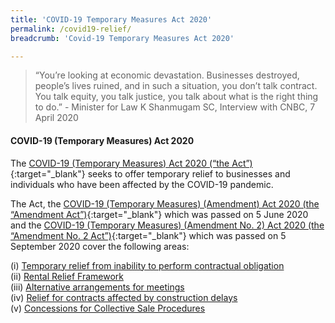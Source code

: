 ```yaml
---
title: 'COVID-19 Temporary Measures Act 2020'
permalink: /covid19-relief/
breadcrumb: 'Covid-19 Temporary Measures Act 2020'

---
```


> “You’re looking at economic devastation. Businesses destroyed, people’s lives ruined, and in such a situation, you don’t talk contract. You talk equity, you talk justice, you talk about what is the right thing to do.” - Minister for Law K Shanmugam SC, Interview with CNBC, 7 April 2020
 
#### COVID-19 (Temporary Measures) Act 2020 ####

The [COVID-19 (Temporary Measures) Act 2020 (“the Act”)](https://sso.agc.gov.sg/Act/COVID19TMA2020){:target="_blank"} seeks to offer temporary relief to businesses and individuals who have been affected by the COVID-19 pandemic.
 
The Act, the [COVID-19 (Temporary Measures) (Amendment) Act 2020 (the “Amendment Act”)](https://sso.agc.gov.sg/Acts-Supp/29-2020/Published/20200618?DocDate=20200618){:target="_blank"} which was passed on 5 June 2020 and the [COVID-19 (Temporary Measures) (Amendment No. 2) Act 2020 (the “Amendment No. 2 Act”)](https://sso.agc.gov.sg/Acts-Supp/30-2020/Published/20200922?DocDate=20200922){:target="_blank"} which was passed on 5 September 2020 cover the following areas: 

(i) [Temporary relief from inability to perform contractual obligation](https://www.mlaw.gov.sg/covid19-relief/temporary-relief-from-inability-to-perform-contract)<br>
(ii)	[Rental Relief Framework](https://www.mlaw.gov.sg/covid19-relief/rental-relief-framework-for-smes)<br>
(iii)	[Alternative arrangements for meetings](https://www.mlaw.gov.sg/covid19-relief/alternative)<br>
(iv)	[Relief for contracts affected by construction delays](https://www.mlaw.gov.sg/covid19-relief/relief-for-contracts-construction-delays)<br>
(v)	[Concessions for Collective Sale Procedures](https://www.mlaw.gov.sg/covid19-relief/collective-sale)<br>

